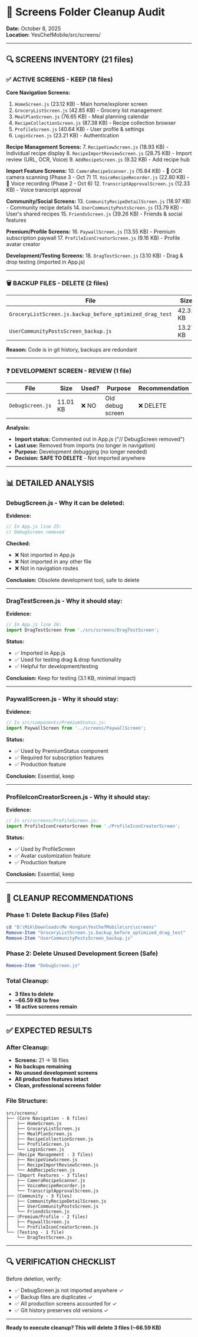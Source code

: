 # 📱 Screens Folder Cleanup Audit
**Date:** October 8, 2025  
**Location:** YesChefMobile/src/screens/

---

## **🔍 SCREENS INVENTORY (21 files)**

### **✅ ACTIVE SCREENS - KEEP (18 files)**

**Core Navigation Screens:**
1. `HomeScreen.js` (23.12 KB) - Main home/explorer screen
2. `GroceryListScreen.js` (42.85 KB) - Grocery list management
3. `MealPlanScreen.js` (76.65 KB) - Meal planning calendar
4. `RecipeCollectionScreen.js` (87.38 KB) - Recipe collection browser
5. `ProfileScreen.js` (40.64 KB) - User profile & settings
6. `LoginScreen.js` (23.21 KB) - Authentication

**Recipe Management Screens:**
7. `RecipeViewScreen.js` (18.93 KB) - Individual recipe display
8. `RecipeImportReviewScreen.js` (28.75 KB) - Import review (URL, OCR, Voice)
9. `AddRecipeScreen.js` (9.32 KB) - Add recipe hub

**Import Feature Screens:**
10. `CameraRecipeScanner.js` (15.84 KB) - 📸 OCR camera scanning (Phase 3 - Oct 7)
11. `VoiceRecipeRecorder.js` (22.80 KB) - 🎤 Voice recording (Phase 2 - Oct 6)
12. `TranscriptApprovalScreen.js` (12.33 KB) - Voice transcript approval

**Community/Social Screens:**
13. `CommunityRecipeDetailScreen.js` (18.97 KB) - Community recipe details
14. `UserCommunityPostsScreen.js` (13.79 KB) - User's shared recipes
15. `FriendsScreen.js` (39.26 KB) - Friends & social features

**Premium/Profile Screens:**
16. `PaywallScreen.js` (13.55 KB) - Premium subscription paywall
17. `ProfileIconCreatorScreen.js` (9.16 KB) - Profile avatar creator

**Development/Testing Screens:**
18. `DragTestScreen.js` (3.10 KB) - Drag & drop testing (imported in App.js)

---

### **🗑️ BACKUP FILES - DELETE (2 files)**

| File | Size | Status | Action |
|------|------|--------|--------|
| `GroceryListScreen.js.backup_before_optimized_drag_test` | 42.31 KB | Old backup | ❌ DELETE |
| `UserCommunityPostsScreen_backup.js` | 13.27 KB | Old backup | ❌ DELETE |

**Reason:** Code is in git history, backups are redundant

---

### **❓ DEVELOPMENT SCREEN - REVIEW (1 file)**

| File | Size | Used? | Purpose | Recommendation |
|------|------|-------|---------|----------------|
| `DebugScreen.js` | 11.01 KB | ❌ NO | Old debug screen | ❌ DELETE |

**Analysis:**
- **Import status:** Commented out in App.js ("// DebugScreen removed")
- **Last use:** Removed from imports (no longer in navigation)
- **Purpose:** Development debugging (no longer needed)
- **Decision:** **SAFE TO DELETE** - Not imported anywhere

---

## **📊 DETAILED ANALYSIS**

### **DebugScreen.js - Why it can be deleted:**

**Evidence:**
```javascript
// In App.js line 25:
// DebugScreen removed
```

**Checked:**
- ❌ Not imported in App.js
- ❌ Not imported in any other file
- ❌ Not in navigation routes

**Conclusion:** Obsolete development tool, safe to delete

---

### **DragTestScreen.js - Why it should stay:**

**Evidence:**
```javascript
// In App.js line 26:
import DragTestScreen from './src/screens/DragTestScreen';
```

**Status:**
- ✅ Imported in App.js
- ✅ Used for testing drag & drop functionality
- ✅ Helpful for development/testing

**Conclusion:** Keep for testing (3.1 KB, minimal impact)

---

### **PaywallScreen.js - Why it should stay:**

**Evidence:**
```javascript
// In src/components/PremiumStatus.js:
import PaywallScreen from '../screens/PaywallScreen';
```

**Status:**
- ✅ Used by PremiumStatus component
- ✅ Required for subscription features
- ✅ Production feature

**Conclusion:** Essential, keep

---

### **ProfileIconCreatorScreen.js - Why it should stay:**

**Evidence:**
```javascript
// In src/screens/ProfileScreen.js:
import ProfileIconCreatorScreen from './ProfileIconCreatorScreen';
```

**Status:**
- ✅ Used by ProfileScreen
- ✅ Avatar customization feature
- ✅ Production feature

**Conclusion:** Essential, keep

---

## **🎯 CLEANUP RECOMMENDATIONS**

### **Phase 1: Delete Backup Files (Safe)**
```powershell
cd "D:\Mik\Downloads\Me Hungie\YesChefMobile\src\screens"
Remove-Item "GroceryListScreen.js.backup_before_optimized_drag_test"
Remove-Item "UserCommunityPostsScreen_backup.js"
```

### **Phase 2: Delete Unused Development Screen (Safe)**
```powershell
Remove-Item "DebugScreen.js"
```

### **Total Cleanup:**
- **3 files to delete**
- **~66.59 KB to free**
- **18 active screens remain**

---

## **✅ EXPECTED RESULTS**

### **After Cleanup:**
- **Screens:** 21 → 18 files
- **No backups remaining**
- **No unused development screens**
- **All production features intact**
- **Clean, professional screens folder**

### **File Structure:**
```
src/screens/
├── (Core Navigation - 6 files)
│   ├── HomeScreen.js
│   ├── GroceryListScreen.js
│   ├── MealPlanScreen.js
│   ├── RecipeCollectionScreen.js
│   ├── ProfileScreen.js
│   └── LoginScreen.js
├── (Recipe Management - 3 files)
│   ├── RecipeViewScreen.js
│   ├── RecipeImportReviewScreen.js
│   └── AddRecipeScreen.js
├── (Import Features - 3 files)
│   ├── CameraRecipeScanner.js
│   ├── VoiceRecipeRecorder.js
│   └── TranscriptApprovalScreen.js
├── (Community - 3 files)
│   ├── CommunityRecipeDetailScreen.js
│   ├── UserCommunityPostsScreen.js
│   └── FriendsScreen.js
├── (Premium/Profile - 2 files)
│   ├── PaywallScreen.js
│   └── ProfileIconCreatorScreen.js
└── (Testing - 1 file)
    └── DragTestScreen.js
```

---

## **🔍 VERIFICATION CHECKLIST**

Before deletion, verify:
- ✅ DebugScreen.js not imported anywhere ✓
- ✅ Backup files are duplicates ✓
- ✅ All production screens accounted for ✓
- ✅ Git history preserves old versions ✓

---

**Ready to execute cleanup? This will delete 3 files (~66.59 KB)**

